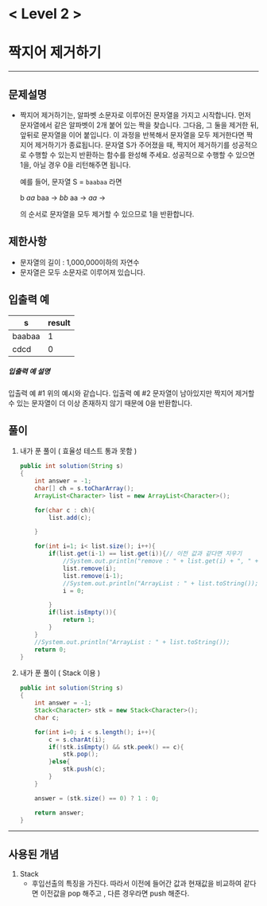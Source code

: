 

# < Level 2 > 

# 짝지어 제거하기 

> 

---

## 문제설명 

- 짝지어 제거하기는, 알파벳 소문자로 이루어진 문자열을 가지고 시작합니다. 먼저 문자열에서 같은 알파벳이 2개 붙어 있는 짝을 찾습니다. 그다음, 그 둘을 제거한 뒤, 앞뒤로 문자열을 이어 붙입니다. 이 과정을 반복해서 문자열을 모두 제거한다면 짝지어 제거하기가 종료됩니다. 문자열 S가 주어졌을 때, 짝지어 제거하기를 성공적으로 수행할 수 있는지 반환하는 함수를 완성해 주세요. 성공적으로 수행할 수 있으면 1을, 아닐 경우 0을 리턴해주면 됩니다.

  예를 들어, 문자열 S = `baabaa` 라면

  b *aa* baa → *bb* aa → *aa* →

  의 순서로 문자열을 모두 제거할 수 있으므로 1을 반환합니다.


## 제한사항 

- 문자열의 길이 : 1,000,000이하의 자연수
- 문자열은 모두 소문자로 이루어져 있습니다.

## 입출력 예

| s      | result |
| ------ | ------ |
| baabaa | 1      |
| cdcd   | 0      |

##### 입출력 예 설명

입출력 예 #1
위의 예시와 같습니다.
입출력 예 #2
문자열이 남아있지만 짝지어 제거할 수 있는 문자열이 더 이상 존재하지 않기 때문에 0을 반환합니다.

## 풀이 

1. 내가 푼 풀이 ( 효율성 테스트 통과 못함 )

   ```java
   public int solution(String s)
   {
       int answer = -1;
       char[] ch = s.toCharArray();
       ArrayList<Character> list = new ArrayList<Character>();
   
       for(char c : ch){
           list.add(c);
   
       }
   
       for(int i=1; i< list.size(); i++){
           if(list.get(i-1) == list.get(i)){// 이전 값과 같다면 지우기 
               //System.out.println("remove : " + list.get(i) + ", " + list.get(i-1)); 
               list.remove(i);
               list.remove(i-1);
               //System.out.println("ArrayList : " + list.toString()); 
               i = 0;
   
           }
           if(list.isEmpty()){
               return 1;
           }
       }
       //System.out.println("ArrayList : " + list.toString()); 
       return 0;
   }
   ```

2. 내가 푼 풀이 ( Stack 이용 )

   ```java
   public int solution(String s)
   {
       int answer = -1;
       Stack<Character> stk = new Stack<Character>();
       char c;
   
       for(int i=0; i < s.length(); i++){
           c = s.charAt(i);
           if(!stk.isEmpty() && stk.peek() == c){
               stk.pop();
           }else{
               stk.push(c);
           }
       }
   
       answer = (stk.size() == 0) ? 1 : 0;
   
       return answer;
   }
   ```

   

---

## 사용된 개념

1. Stack
   - 후입선출의 특징을 가진다. 따라서 이전에 들어간 값과 현재값을 비교하여 같다면 이전값을 pop 해주고 , 다른 경우라면 push 해준다. 
